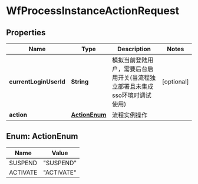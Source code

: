 
# WfProcessInstanceActionRequest

## Properties
Name | Type | Description | Notes
------------ | ------------- | ------------- | -------------
**currentLoginUserId** | **String** | 模拟当前登陆用户，需要后台启用开关(当流程独立部署且未集成sso环境时调试使用) |  [optional]
**action** | [**ActionEnum**](#ActionEnum) | 流程实例操作 | 


<a name="ActionEnum"></a>
## Enum: ActionEnum
Name | Value
---- | -----
SUSPEND | &quot;SUSPEND&quot;
ACTIVATE | &quot;ACTIVATE&quot;



